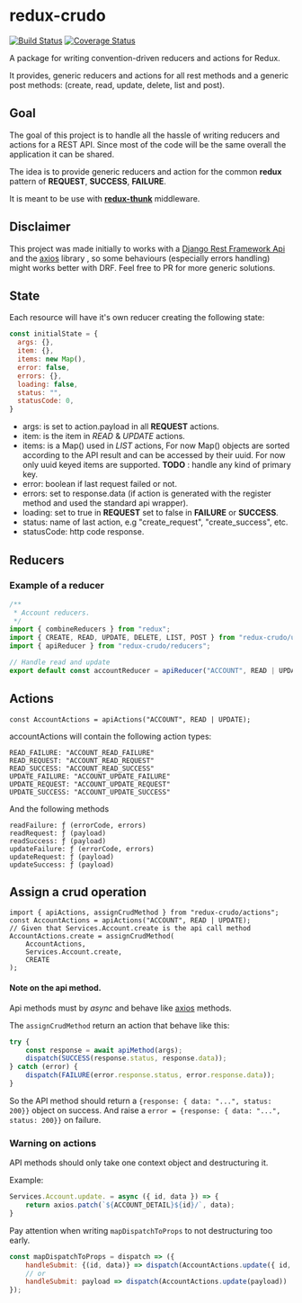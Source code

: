 # redux-crudo

[![Build Status](https://travis-ci.org/thanxngo/redux-crudo.svg?branch=master)](https://travis-ci.org/thanxngo/redux-crudo) [![Coverage Status](https://coveralls.io/repos/github/thanxngo/redux-crudo/badge.svg?branch=master)](https://coveralls.io/github/thanxngo/redux-crudo?branch=master)

A package for writing convention-driven reducers and actions for Redux.

It provides, generic reducers and actions for all rest methods and
a generic post methods: (create, read, update, delete, list and post).


## Goal

The goal of this project is to handle all the hassle of writing
reducers and actions for a REST API. Since most of the code will be
the same overall the application it can be shared.

The idea is to provide generic reducers and action for the common
**redux** pattern of **REQUEST**, **SUCCESS**, **FAILURE**.

It is meant to be use with
[**redux-thunk**](https://github.com/reduxjs/redux-thunk) middleware.


## Disclaimer

This project was made initially to works with a [Django Rest Framework
Api](http://www.django-rest-framework.org/) and the
[axios](https://github.com/axios/axios) library , so some behaviours
(especially errors handling) might works better with DRF. Feel free to
PR for more generic solutions.

## State

Each resource will have it's own reducer creating the following state:


```javascript
const initialState = {
  args: {},
  item: {},
  items: new Map(),
  error: false,
  errors: {},
  loading: false,
  status: "",
  statusCode: 0,
}
```

- args: is set to action.payload in all **REQUEST** actions.
- item: is the item in *READ* & *UPDATE* actions.
- items: is a Map() used in *LIST* actions, For now Map() objects are
  sorted according to the API result and can be accessed by their
  uuid. For now only uuid keyed items are supported. **TODO** : handle
  any kind of primary key.
- error: boolean if last request failed or not.
- errors: set to response.data (if action is generated with the register method and used the standard api wrapper).
- loading: set to true in **REQUEST** set to false in **FAILURE** or **SUCCESS**.
- status: name of last action, e.g "create_request", "create_success", etc.
- statusCode: http code response.

## Reducers

### Example of a reducer

```javascript
/**
 * Account reducers.
 */
import { combineReducers } from "redux";
import { CREATE, READ, UPDATE, DELETE, LIST, POST } from "redux-crudo/utils";
import { apiReducer } from "redux-crudo/reducers";

// Handle read and update
export default const accountReducer = apiReducer("ACCOUNT", READ | UPDATE);
```

## Actions

```
const AccountActions = apiActions("ACCOUNT", READ | UPDATE);
```

accountActions will contain the following action types:

```
READ_FAILURE: "ACCOUNT_READ_FAILURE"
READ_REQUEST: "ACCOUNT_READ_REQUEST"
READ_SUCCESS: "ACCOUNT_READ_SUCCESS"
UPDATE_FAILURE: "ACCOUNT_UPDATE_FAILURE"
UPDATE_REQUEST: "ACCOUNT_UPDATE_REQUEST"
UPDATE_SUCCESS: "ACCOUNT_UPDATE_SUCCESS"
```

And the following methods
```
readFailure: ƒ (errorCode, errors)
readRequest: ƒ (payload)
readSuccess: ƒ (payload)
updateFailure: ƒ (errorCode, errors)
updateRequest: ƒ (payload)
updateSuccess: ƒ (payload)
```

## Assign a crud operation

```
import { apiActions, assignCrudMethod } from "redux-crudo/actions";
const AccountActions = apiActions("ACCOUNT", READ | UPDATE);
// Given that Services.Account.create is the api call method
AccountActions.create = assignCrudMethod(
    AccountActions,
    Services.Account.create,
    CREATE
);
```

#### Note on the api method.

Api methods must by *async* and behave like
[axios](https://github.com/axios/axios) methods.

The `assignCrudMethod` return an action that behave like this:

```javascript
try {
    const response = await apiMethod(args);
    dispatch(SUCCESS(response.status, response.data));
} catch (error) {
    dispatch(FAILURE(error.response.status, error.response.data));
}
```

So the API method should return a `{response: { data: "...", status:
200}}` object on success. And raise a `error = {response: { data:
"...", status: 200}}` on failure.


### Warning on actions

API methods should only take one context object and destructuring it.

Example:
```javascript
Services.Account.update. = async ({ id, data }) => {
    return axios.patch(`${ACCOUNT_DETAIL}${id}/`, data);
}
```

Pay attention when writing `mapDispatchToProps` to not destructuring too early.

```javascript
const mapDispatchToProps = dispatch => ({
    handleSubmit: {(id, data)} => dispatch(AccountActions.update({ id, data }))
    // or
    handleSubmit: payload => dispatch(AccountActions.update(payload))
});
```
